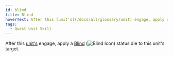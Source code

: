 ```yaml
---
id: blind
title: Blind
hoverText: After this [unit's](/docs/all/glossary/unit) engage, apply a [Blind](/docs/all/status-effects/blind) status die to this unit's target.
tags:
  - Quest Unit Skill
---
```


After this [unit's](/docs/all/glossary/unit) engage, apply a [Blind](/docs/all/status-effects/blind) (<img src="/icons/blind.svg" alt="Blind Icon" class="icon-svg" />) status die to this unit's target.
